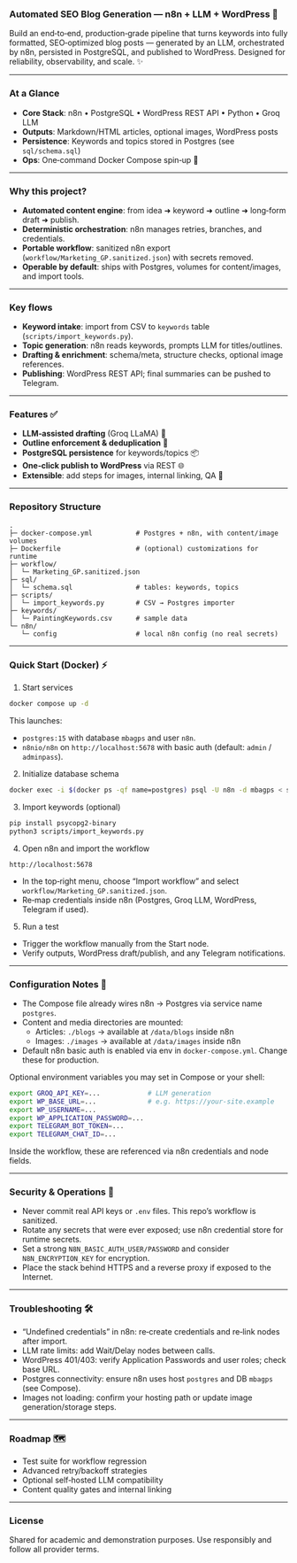 ### Automated SEO Blog Generation — n8n + LLM + WordPress 🚀

Build an end‑to‑end, production‑grade pipeline that turns keywords into fully formatted, SEO‑optimized blog posts — generated by an LLM, orchestrated by n8n, persisted in PostgreSQL, and published to WordPress. Designed for reliability, observability, and scale. ✨

---

### At a Glance

- **Core Stack**: n8n • PostgreSQL • WordPress REST API • Python • Groq LLM
- **Outputs**: Markdown/HTML articles, optional images, WordPress posts
- **Persistence**: Keywords and topics stored in Postgres (see `sql/schema.sql`)
- **Ops**: One‑command Docker Compose spin‑up 🐳

---

### Why this project?

- **Automated content engine**: from idea ➜ keyword ➜ outline ➜ long‑form draft ➜ publish.
- **Deterministic orchestration**: n8n manages retries, branches, and credentials.
- **Portable workflow**: sanitized n8n export (`workflow/Marketing_GP.sanitized.json`) with secrets removed.
- **Operable by default**: ships with Postgres, volumes for content/images, and import tools.

---

### Key flows

- **Keyword intake**: import from CSV to `keywords` table (`scripts/import_keywords.py`).
- **Topic generation**: n8n reads keywords, prompts LLM for titles/outlines.
- **Drafting & enrichment**: schema/meta, structure checks, optional image references.
- **Publishing**: WordPress REST API; final summaries can be pushed to Telegram.

---

### Features ✅

- **LLM‑assisted drafting** (Groq LLaMA) 🧠
- **Outline enforcement & deduplication** 🧩
- **PostgreSQL persistence** for keywords/topics 📦
- **One‑click publish to WordPress** via REST 🌐
- **Extensible**: add steps for images, internal linking, QA 🔌

---

### Repository Structure

```
.
├─ docker-compose.yml           # Postgres + n8n, with content/image volumes
├─ Dockerfile                   # (optional) customizations for runtime
├─ workflow/
│  └─ Marketing_GP.sanitized.json
├─ sql/
│  └─ schema.sql                # tables: keywords, topics
├─ scripts/
│  └─ import_keywords.py        # CSV → Postgres importer
├─ keywords/
│  └─ PaintingKeywords.csv      # sample data
└─ n8n/
   └─ config                    # local n8n config (no real secrets)
```

---

### Quick Start (Docker) ⚡

1) Start services

```bash
docker compose up -d
```

This launches:
- `postgres:15` with database `mbagps` and user `n8n`.
- `n8nio/n8n` on `http://localhost:5678` with basic auth (default: `admin` / `adminpass`).

2) Initialize database schema

```bash
docker exec -i $(docker ps -qf name=postgres) psql -U n8n -d mbagps < sql/schema.sql
```

3) Import keywords (optional)

```bash
pip install psycopg2-binary
python3 scripts/import_keywords.py
```

4) Open n8n and import the workflow

```text
http://localhost:5678
```

- In the top‑right menu, choose “Import workflow” and select `workflow/Marketing_GP.sanitized.json`.
- Re‑map credentials inside n8n (Postgres, Groq LLM, WordPress, Telegram if used).

5) Run a test

- Trigger the workflow manually from the Start node.
- Verify outputs, WordPress draft/publish, and any Telegram notifications.

---

### Configuration Notes 🔧

- The Compose file already wires n8n → Postgres via service name `postgres`.
- Content and media directories are mounted:
  - Articles: `./blogs` → available at `/data/blogs` inside n8n
  - Images: `./images` → available at `/data/images` inside n8n
- Default n8n basic auth is enabled via env in `docker-compose.yml`. Change these for production.

Optional environment variables you may set in Compose or your shell:

```bash
export GROQ_API_KEY=...            # LLM generation
export WP_BASE_URL=...             # e.g. https://your-site.example
export WP_USERNAME=...
export WP_APPLICATION_PASSWORD=...
export TELEGRAM_BOT_TOKEN=...
export TELEGRAM_CHAT_ID=...
```

Inside the workflow, these are referenced via n8n credentials and node fields.

---

### Security & Operations 🔐

- Never commit real API keys or `.env` files. This repo’s workflow is sanitized.
- Rotate any secrets that were ever exposed; use n8n credential store for runtime secrets.
- Set a strong `N8N_BASIC_AUTH_USER/PASSWORD` and consider `N8N_ENCRYPTION_KEY` for encryption.
- Place the stack behind HTTPS and a reverse proxy if exposed to the Internet.

---

### Troubleshooting 🛠️

- “Undefined credentials” in n8n: re‑create credentials and re‑link nodes after import.
- LLM rate limits: add Wait/Delay nodes between calls.
- WordPress 401/403: verify Application Passwords and user roles; check base URL.
- Postgres connectivity: ensure n8n uses host `postgres` and DB `mbagps` (see Compose).
- Images not loading: confirm your hosting path or update image generation/storage steps.

---

### Roadmap 🗺️

- Test suite for workflow regression
- Advanced retry/backoff strategies
- Optional self‑hosted LLM compatibility
- Content quality gates and internal linking

---

### License

Shared for academic and demonstration purposes. Use responsibly and follow all provider terms.
     

